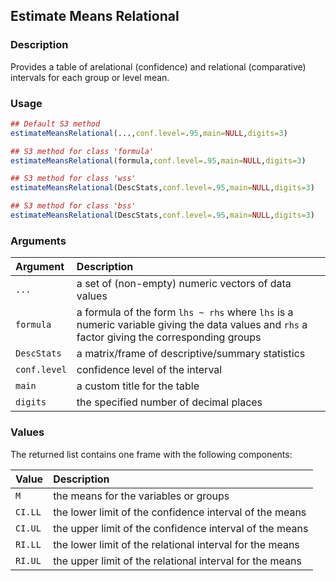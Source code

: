 ## Estimate Means Relational

### Description

Provides a table of arelational (confidence) and relational (comparative) intervals for each group or level mean.

### Usage

```r
## Default S3 method
estimateMeansRelational(...,conf.level=.95,main=NULL,digits=3)

## S3 method for class 'formula'
estimateMeansRelational(formula,conf.level=.95,main=NULL,digits=3)

## S3 method for class 'wss'
estimateMeansRelational(DescStats,conf.level=.95,main=NULL,digits=3)

## S3 method for class 'bss'
estimateMeansRelational(DescStats,conf.level=.95,main=NULL,digits=3)
```

### Arguments

Argument | Description
:-- | :--
```...``` | a set of (non-empty) numeric vectors of data values
```formula``` | a formula of the form `lhs ~ rhs` where `lhs` is a numeric variable giving the data values and `rhs` a factor giving the corresponding groups
```DescStats``` | a matrix/frame of descriptive/summary statistics
```conf.level``` | confidence level of the interval
```main``` | a custom title for the table
```digits``` | the specified number of decimal places

### Values

The returned list contains one frame with the following components:

Value | Description
:-- | :--
```M``` | the means for the variables or groups
```CI.LL``` | the lower limit of the confidence interval of the means
```CI.UL``` | the upper limit of the confidence interval of the means
```RI.LL``` | the lower limit of the relational interval for the means
```RI.UL``` | the upper limit of the relational interval for the means

